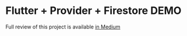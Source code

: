 # Flutter + Provider + Firestore DEMO

Full review of this project is available [in Medium](https://medium.com)